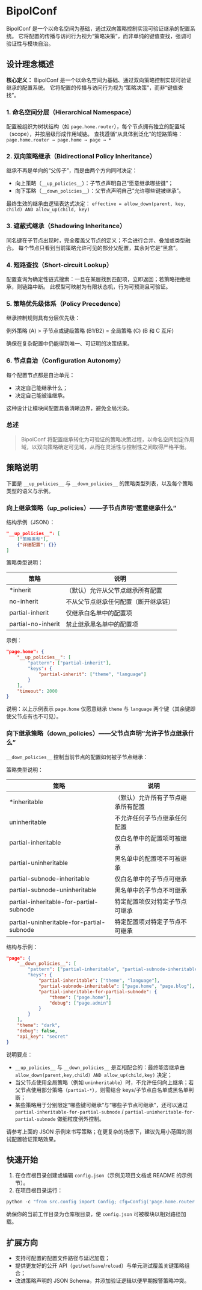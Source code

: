 # BipolConf

BipolConf 是一个以命名空间为基础，通过双向策略控制实现可验证继承的配置系统。
它将配置的传播与访问行为视为“策略决策”，而非单纯的键值查找，强调可验证性与模块自治。

## 设计理念概述

**核心定义：**
BipolConf 是一个以命名空间为基础、通过双向策略控制实现可验证继承的配置系统。
它将配置的传播与访问行为视为“策略决策”，而非“键值查找”。

### 1. 命名空间分层（Hierarchical Namespace）

配置被组织为树状结构（如 `page.home.router`），每个节点拥有独立的配置域（scope），并按层级形成作用域链。
查找遵循“从具体到泛化”的短路策略：`page.home.router → page.home → page → *`

### 2. 双向策略继承（Bidirectional Policy Inheritance）

继承不再是单向的“父传子”，而是由两个方向同时决定：

- 向上策略（`__up_policies__`）：子节点声明自己“愿意继承哪些键”；
- 向下策略（`__down_policies__`）：父节点声明自己“允许哪些键被继承”。

最终生效的继承由逻辑表达式决定：
`effective = allow_down(parent, key, child) AND allow_up(child, key)`

### 3. 遮蔽式继承（Shadowing Inheritance）

同名键在子节点出现时，完全覆盖父节点的定义；不会进行合并、叠加或类型融合。
每个节点只看到当前策略允许可见的部分父配置，其余对它是“黑盒”。

### 4. 短路查找（Short-circuit Lookup）

配置查询为确定性链式搜索：一旦在某层找到匹配项，立即返回；若策略拒绝继承，则链路中断。
此模型可映射为有限状态机，行为可预测且可验证。

### 5. 策略优先级体系（Policy Precedence）

继承控制规则具有分层优先级：

例外策略 (A) > 子节点或键级策略 (B1/B2) = 全局策略 (C)
(B 和 C 互斥)

确保在复杂配置中仍能得到唯一、可证明的决策结果。

### 6. 节点自治（Configuration Autonomy）

每个配置节点都是自治单元：

- 决定自己能继承什么；
- 决定自己能被谁继承。

这种设计让模块间配置具备清晰边界，避免全局污染。

### 总述

> BipolConf 将配置继承转化为可验证的策略决策过程，以命名空间划定作用域，以双向策略确定可见域，从而在灵活性与控制性之间取得严格平衡。

## 策略说明

下面是 `__up_policies__` 与 `__down_policies__` 的策略类型列表，以及每个策略类型的语义与示例。

### 向上继承策略（__up_policies__）——子节点声明“愿意继承什么”

结构示例（JSON）：

```json
"__up_policies__": [
	["策略类型"],
	{"详细配置": {}}
]
```

策略类型说明：

| 策略 | 说明 |
|------|------|
| *inherit | （默认）允许从父节点继承所有配置 |
| no-inherit | 不从父节点继承任何配置（断开继承链） |
| partial-inherit | 仅继承白名单中的配置项 |
| partial-no-inherit | 禁止继承黑名单中的配置项 |

示例：

```json
"page.home": {
	"__up_policies__": [
		"pattern": ["partial-inherit"],
		"keys": {
			"partial-inherit": ["theme", "language"]
		}
	],
	"timeout": 2000
}
```

说明：以上示例表示 `page.home` 仅愿意继承 `theme` 与 `language` 两个键（其余键即使父节点有也不可见）。

### 向下继承策略（__down_policies__）——父节点声明“允许子节点继承什么”

`__down_policies__` 控制当前节点的配置如何被子节点继承：

策略类型说明：

| 策略 | 说明 |
|------|------|
| *inheritable | （默认）允许所有子节点继承所有配置 |
| uninheritable | 不允许任何子节点继承任何配置 |
| partial-inheritable | 仅白名单中的配置项可被继承 |
| partial-uninheritable | 黑名单中的配置项不可被继承 |
| partial-subnode-inheritable | 仅白名单中的子节点可继承 |
| partial-subnode-uninheritable | 黑名单中的子节点不可继承 |
| partial-inheritable-for-partial-subnode | 特定配置项仅对特定子节点可继承 |
| partial-uninheritable-for-partial-subnode | 特定配置项对特定子节点不可继承 |

结构与示例：

```json
"page": {
	"__down_policies__": [
		"pattern": ["partial-inheritable", "partial-subnode-inheritable"],
		"keys": {
			"partial-inheritable": ["theme", "language"],
			"partial-subnode-inheritable": ["page.home", "page.blog"],
			"partial-inheritable-for-partial-subnode": {
				"theme": ["page.home"],
				"debug": ["page.admin"]
			}
		}
	],
	"theme": "dark",
	"debug": false,
	"api_key": "secret"
}
```

说明要点：

- `__up_policies__` 与 `__down_policies__` 是互相配合的：最终能否继承由 `allow_down(parent,key,child) AND allow_up(child,key)` 决定；
- 当父节点使用全局策略（例如 `uninheritable`）时，不允许任何向上继承；若父节点使用部分策略（`partial-*`），则需结合 keys/子节点白名单或黑名单判断；
- 某些策略用于分别限定“哪些键可继承”与“哪些子节点可继承”，还可以通过 `partial-inheritable-for-partial-subnode` / `partial-uninheritable-for-partial-subnode` 做细粒度例外控制。

请参考上面的 JSON 示例来书写策略；在更复杂的场景下，建议先用小范围的测试配置验证策略效果。

## 快速开始

1. 在仓库根目录创建或编辑 `config.json`（示例见项目文档或 README 的示例节）。
2. 在项目根目录运行：

```powershell
python -c "from src.config import Config; cfg=Config('page.home.router'); print(cfg.timeout)"
```

确保你的当前工作目录为仓库根目录，使 `config.json` 可被模块以相对路径加载。

## 扩展方向

- 支持可配置的配置文件路径与延迟加载；
- 提供更友好的公开 API（`get`/`set`/`save`/`reload`）与单元测试覆盖关键策略组合；
- 改进策略声明的 JSON Schema，并添加验证逻辑以便早期报警策略冲突。


